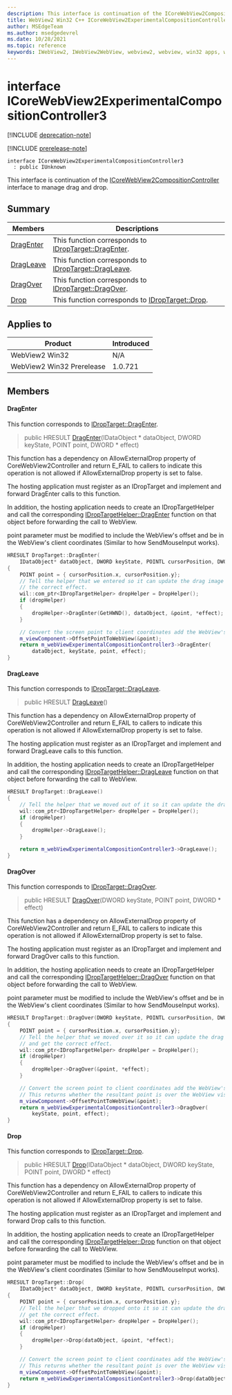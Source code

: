 ```yaml
---
description: This interface is continuation of the ICoreWebView2CompositionController interface to manage drag and drop.
title: WebView2 Win32 C++ ICoreWebView2ExperimentalCompositionController3
author: MSEdgeTeam
ms.author: msedgedevrel
ms.date: 10/28/2021
ms.topic: reference
keywords: IWebView2, IWebView2WebView, webview2, webview, win32 apps, win32, edge, ICoreWebView2, ICoreWebView2Controller, browser control, edge html, ICoreWebView2ExperimentalCompositionController3
---
```


# interface ICoreWebView2ExperimentalCompositionController3

[!INCLUDE [deprecation-note](../includes/deprecation-note.md)]

[!INCLUDE [prerelease-note](../includes/prerelease-note.md)]

```
interface ICoreWebView2ExperimentalCompositionController3
  : public IUnknown
```

This interface is continuation of the [ICoreWebView2CompositionController](icorewebview2compositioncontroller.md) interface to manage drag and drop.

## Summary

 Members                        | Descriptions
--------------------------------|---------------------------------------------
[DragEnter](#dragenter) | This function corresponds to [IDropTarget::DragEnter][WindowsWin32ApiOleidlNfOleidlIdroptargetDragenter].
[DragLeave](#dragleave) | This function corresponds to [IDropTarget::DragLeave][WindowsWin32ApiOleidlNfOleidlIdroptargetDragleave].
[DragOver](#dragover) | This function corresponds to [IDropTarget::DragOver][WindowsWin32ApiOleidlNfOleidlIdroptargetDragover].
[Drop](#drop) | This function corresponds to [IDropTarget::Drop][WindowsWin32ApiOleidlNfOleidlIdroptargetDrop].

## Applies to

Product                         | Introduced
--------------------------------|---------------------------------------------
WebView2 Win32            |    N/A
WebView2 Win32 Prerelease |    1.0.721

## Members

#### DragEnter

This function corresponds to [IDropTarget::DragEnter][WindowsWin32ApiOleidlNfOleidlIdroptargetDragenter].

> public HRESULT [DragEnter](#dragenter)(IDataObject * dataObject, DWORD keyState, POINT point, DWORD * effect)

This function has a dependency on AllowExternalDrop property of CoreWebView2Controller and return E_FAIL to callers to indicate this operation is not allowed if AllowExternalDrop property is set to false.

The hosting application must register as an IDropTarget and implement and forward DragEnter calls to this function.

In addition, the hosting application needs to create an IDropTargetHelper and call the corresponding [IDropTargetHelper::DragEnter][WindowsWin32ApiShobjidlCoreNfShobjidlCoreIdroptargethelperDragenter] function on that object before forwarding the call to WebView.

point parameter must be modified to include the WebView's offset and be in the WebView's client coordinates (Similar to how SendMouseInput works).

[WindowsWin32ApiOleidlNfOleidlIdroptargetDragenter]: /windows/win32/api/oleidl/nf-oleidl-idroptarget-dragenter "IDropTarget::DragEnter (oleidl.h) - Win32 apps | Microsoft Docs"

[WindowsWin32ApiShobjidlCoreNfShobjidlCoreIdroptargethelperDragenter]: /windows/win32/api/shobjidl_core/nf-shobjidl_core-idroptargethelper-dragenter "IDropTargetHelper::DragEnter (shobjidl_core.h) - Win32 apps | Microsoft Docs"

```cpp
HRESULT DropTarget::DragEnter(
    IDataObject* dataObject, DWORD keyState, POINTL cursorPosition, DWORD* effect)
{
    POINT point = { cursorPosition.x, cursorPosition.y};
    // Tell the helper that we entered so it can update the drag image and get
    // the correct effect.
    wil::com_ptr<IDropTargetHelper> dropHelper = DropHelper();
    if (dropHelper)
    {
        dropHelper->DragEnter(GetHWND(), dataObject, &point, *effect);
    }

    // Convert the screen point to client coordinates add the WebView's offset.
    m_viewComponent->OffsetPointToWebView(&point);
    return m_webViewExperimentalCompositionController3->DragEnter(
        dataObject, keyState, point, effect);
}
```

#### DragLeave

This function corresponds to [IDropTarget::DragLeave][WindowsWin32ApiOleidlNfOleidlIdroptargetDragleave].

> public HRESULT [DragLeave](#dragleave)()

This function has a dependency on AllowExternalDrop property of CoreWebView2Controller and return E_FAIL to callers to indicate this operation is not allowed if AllowExternalDrop property is set to false.

The hosting application must register as an IDropTarget and implement and forward DragLeave calls to this function.

In addition, the hosting application needs to create an IDropTargetHelper and call the corresponding [IDropTargetHelper::DragLeave][WindowsWin32ApiShobjidlCoreNfShobjidlCoreIdroptargethelperDragleave] function on that object before forwarding the call to WebView.

[WindowsWin32ApiOleidlNfOleidlIdroptargetDragleave]: /windows/win32/api/oleidl/nf-oleidl-idroptarget-dragleave "IDropTarget::DragLeave (oleidl.h) - Win32 apps | Microsoft Docs"

[WindowsWin32ApiShobjidlCoreNfShobjidlCoreIdroptargethelperDragleave]: /windows/win32/api/shobjidl_core/nf-shobjidl_core-idroptargethelper-dragleave "IDropTargetHelper::DragLeave (shobjidl_core.h) - Win32 apps | Microsoft Docs"

```cpp
HRESULT DropTarget::DragLeave()
{
    // Tell the helper that we moved out of it so it can update the drag image.
    wil::com_ptr<IDropTargetHelper> dropHelper = DropHelper();
    if (dropHelper)
    {
        dropHelper->DragLeave();
    }

    return m_webViewExperimentalCompositionController3->DragLeave();
}
```

#### DragOver

This function corresponds to [IDropTarget::DragOver][WindowsWin32ApiOleidlNfOleidlIdroptargetDragover].

> public HRESULT [DragOver](#dragover)(DWORD keyState, POINT point, DWORD * effect)

This function has a dependency on AllowExternalDrop property of CoreWebView2Controller and return E_FAIL to callers to indicate this operation is not allowed if AllowExternalDrop property is set to false.

The hosting application must register as an IDropTarget and implement and forward DragOver calls to this function.

In addition, the hosting application needs to create an IDropTargetHelper and call the corresponding [IDropTargetHelper::DragOver][WindowsWin32ApiShobjidlCoreNfShobjidlCoreIdroptargethelperDragover] function on that object before forwarding the call to WebView.

point parameter must be modified to include the WebView's offset and be in the WebView's client coordinates (Similar to how SendMouseInput works).

[WindowsWin32ApiOleidlNfOleidlIdroptargetDragover]: /windows/win32/api/oleidl/nf-oleidl-idroptarget-dragover "IDropTarget::DragOver (oleidl.h) - Win32 apps | Microsoft Docs"

[WindowsWin32ApiShobjidlCoreNfShobjidlCoreIdroptargethelperDragover]: /windows/win32/api/shobjidl_core/nf-shobjidl_core-idroptargethelper-dragover "IDropTargetHelper::DragOver (shobjidl_core.h) - Win32 apps | Microsoft Docs"

```cpp
HRESULT DropTarget::DragOver(DWORD keyState, POINTL cursorPosition, DWORD* effect)
{
    POINT point = { cursorPosition.x, cursorPosition.y};
    // Tell the helper that we moved over it so it can update the drag image
    // and get the correct effect.
    wil::com_ptr<IDropTargetHelper> dropHelper = DropHelper();
    if (dropHelper)
    {
        dropHelper->DragOver(&point, *effect);
    }

    // Convert the screen point to client coordinates add the WebView's offset.
    // This returns whether the resultant point is over the WebView visual.
    m_viewComponent->OffsetPointToWebView(&point);
    return m_webViewExperimentalCompositionController3->DragOver(
        keyState, point, effect);
}
```

#### Drop

This function corresponds to [IDropTarget::Drop][WindowsWin32ApiOleidlNfOleidlIdroptargetDrop].

> public HRESULT [Drop](#drop)(IDataObject * dataObject, DWORD keyState, POINT point, DWORD * effect)

This function has a dependency on AllowExternalDrop property of CoreWebView2Controller and return E_FAIL to callers to indicate this operation is not allowed if AllowExternalDrop property is set to false.

The hosting application must register as an IDropTarget and implement and forward Drop calls to this function.

In addition, the hosting application needs to create an IDropTargetHelper and call the corresponding [IDropTargetHelper::Drop][WindowsWin32ApiShobjidlCoreNfShobjidlCoreIdroptargethelperDrop] function on that object before forwarding the call to WebView.

point parameter must be modified to include the WebView's offset and be in the WebView's client coordinates (Similar to how SendMouseInput works).

[WindowsWin32ApiOleidlNfOleidlIdroptargetDrop]: /windows/win32/api/oleidl/nf-oleidl-idroptarget-drop "IDropTarget::Drop (oleidl.h) - Win32 apps | Microsoft Docs"

[WindowsWin32ApiShobjidlCoreNfShobjidlCoreIdroptargethelperDrop]: /windows/win32/api/shobjidl_core/nf-shobjidl_core-idroptargethelper-drop "IDropTargetHelper::Drop (shobjidl_core.h) - Win32 apps | Microsoft Docs"

```cpp
HRESULT DropTarget::Drop(
    IDataObject* dataObject, DWORD keyState, POINTL cursorPosition, DWORD* effect)
{
    POINT point = { cursorPosition.x, cursorPosition.y};
    // Tell the helper that we dropped onto it so it can update the drag image and
    // get the correct effect.
    wil::com_ptr<IDropTargetHelper> dropHelper = DropHelper();
    if (dropHelper)
    {
        dropHelper->Drop(dataObject, &point, *effect);
    }

    // Convert the screen point to client coordinates add the WebView's offset.
    // This returns whether the resultant point is over the WebView visual.
    m_viewComponent->OffsetPointToWebView(&point);
    return m_webViewExperimentalCompositionController3->Drop(dataObject, keyState, point, effect);
}
```

